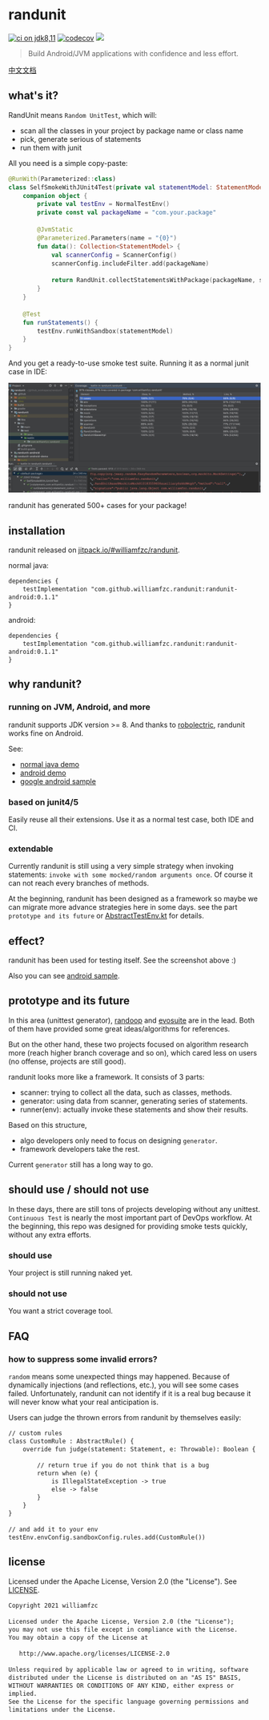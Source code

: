 # randunit

[![ci on jdk8,11](https://github.com/williamfzc/randunit/workflows/Android%20CI/badge.svg)](https://github.com/williamfzc/randunit)
[![codecov](https://codecov.io/gh/williamfzc/randunit/branch/main/graph/badge.svg?token=FNCFFQFVP8)](https://codecov.io/gh/williamfzc/randunit)
[![](https://jitpack.io/v/williamfzc/randunit.svg)](https://jitpack.io/#williamfzc/randunit)

> Build Android/JVM applications with confidence and less effort.

[中文文档](./README.zh_CN.md)

## what's it?

RandUnit means `Random UnitTest`, which will:

- scan all the classes in your project by package name or class name
- pick, generate serious of statements
- run them with junit 

All you need is a simple copy-paste:

```kotlin
@RunWith(Parameterized::class)
class SelfSmokeWithJUnit4Test(private val statementModel: StatementModel) {
    companion object {
        private val testEnv = NormalTestEnv()
        private const val packageName = "com.your.package"

        @JvmStatic
        @Parameterized.Parameters(name = "{0}")
        fun data(): Collection<StatementModel> {
            val scannerConfig = ScannerConfig()
            scannerConfig.includeFilter.add(packageName)

            return RandUnit.collectStatementsWithPackage(packageName, scannerConfig)
        }
    }

    @Test
    fun runStatements() {
        testEnv.runWithSandbox(statementModel)
    }
}
```

And you get a ready-to-use smoke test suite. Running it as a normal junit case in IDE:

![ide](./docs/pics/ide.jpg)

randunit has generated 500+ cases for your package!

## installation

randunit released on [jitpack.io/#williamfzc/randunit](https://jitpack.io/#williamfzc/randunit).

normal java:

```
dependencies {
    testImplementation "com.github.williamfzc.randunit:randunit-android:0.1.1"
}
```

android:

```
dependencies {
    testImplementation "com.github.williamfzc.randunit:randunit-android:0.1.1"
}
```

## why randunit?

### running on JVM, Android, and more

randunit supports JDK version >= 8. And thanks to [robolectric](https://github.com/robolectric/robolectric), randunit works fine on Android.

See:

- [normal java demo](./randunit-demo)
- [android demo](./randunit-android-demo)
- [google android sample](https://github.com/williamfzc/uamp/commit/af36299bd4f2ce10eba39ec44914d56776a378f9)

### based on junit4/5

Easily reuse all their extensions. Use it as a normal test case, both IDE and CI.

### extendable

Currently randunit is still using a very simple strategy when invoking statements: `invoke with some mocked/random arguments once`. Of course it can not reach every branches of methods.

At the beginning, randunit has been designed as a framework so maybe we can migrate more advance strategies here in some days. see the part `prototype and its future` or [AbstractTestEnv.kt](./randunit/src/main/kotlin/com/williamfzc/randunit/env/AbstractTestEnv.kt) for details.

## effect?

randunit has been used for testing itself. See the screenshot above :)

Also you can see [android sample](https://github.com/williamfzc/uamp).

## prototype and its future

In this area (unittest generator), [randoop](https://github.com/randoop/randoop) and [evosuite](https://github.com/EvoSuite/evosuite) are in the lead. Both of them have provided some great ideas/algorithms for references.

But on the other hand, these two projects focused on algorithm research more (reach higher branch coverage and so on), which cared less on users (no offense, projects are still good).

randunit looks more like a framework. It consists of 3 parts:

- scanner: trying to collect all the data, such as classes, methods.
- generator: using data from scanner, generating series of statements.
- runner(env): actually invoke these statements and show their results.

Based on this structure, 

- algo developers only need to focus on designing `generator`.
- framework developers take the rest.

Current `generator` still has a long way to go.

## should use / should not use

In these days, there are still tons of projects developing without any unittest. `Continuous Test` is nearly the most important part of DevOps workflow. 
At the beginning, this repo was designed for providing smoke tests quickly, without any extra efforts.

### should use

Your project is still running naked yet.

### should not use

You want a strict coverage tool.

## FAQ

### how to suppress some invalid errors?

`random` means some unexpected things may happened. Because of dynamically injections (and reflections, etc.), you will see some cases failed. Unfortunately, randunit can not identify if it is a real bug because it will never know what your real anticipation is.

Users can judge the thrown errors from randunit by themselves easily:

```
// custom rules
class CustomRule : AbstractRule() {
    override fun judge(statement: Statement, e: Throwable): Boolean {

        // return true if you do not think that is a bug
        return when (e) {
            is IllegalStateException -> true
            else -> false
        }
    }
}

// and add it to your env
testEnv.envConfig.sandboxConfig.rules.add(CustomRule())
```

## license

Licensed under the Apache License, Version 2.0 (the "License"). See [LICENSE](LICENSE).

```text
Copyright 2021 williamfzc

Licensed under the Apache License, Version 2.0 (the "License");
you may not use this file except in compliance with the License.
You may obtain a copy of the License at

   http://www.apache.org/licenses/LICENSE-2.0

Unless required by applicable law or agreed to in writing, software
distributed under the License is distributed on an "AS IS" BASIS,
WITHOUT WARRANTIES OR CONDITIONS OF ANY KIND, either express or implied.
See the License for the specific language governing permissions and
limitations under the License.
```
